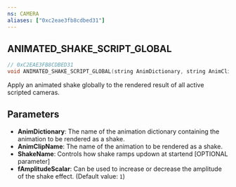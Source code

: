 ```yaml
---
ns: CAMERA
aliases: ["0xc2eae3fb8cdbed31"]
---
```

## ANIMATED_SHAKE_SCRIPT_GLOBAL

```c
// 0xC2EAE3FB8CDBED31
void ANIMATED_SHAKE_SCRIPT_GLOBAL(string AnimDictionary, string AnimClipName, string ShakeName, float fAmplitudeScalar);
```

Apply an animated shake globally to the rendered result of all active scripted cameras.


## Parameters
* **AnimDictionary**: The name of the animation dictionary containing the animation to be rendered as a shake.
* **AnimClipName**: The name of the animation to be rendered as a shake.
* **ShakeName**: Controls how shake ramps updown at startend [OPTIONAL parameter]
* **fAmplitudeScalar**: Can be used to increase or decrease the amplitude of the shake effect. (Default value: `1`)
